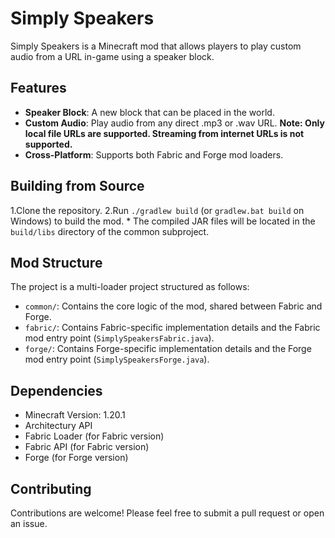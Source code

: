 # Simply Speakers

Simply Speakers is a Minecraft mod that allows players to play custom audio from a URL in-game using a speaker block.

## Features

* **Speaker Block**: A new block that can be placed in the world.
* **Custom Audio**: Play audio from any direct .mp3 or .wav URL. **Note: Only local file URLs are supported. Streaming from internet URLs is not supported.**
* **Cross-Platform**: Supports both Fabric and Forge mod loaders.

## Building from Source

1.Clone the repository.
2.Run `./gradlew build` (or `gradlew.bat build` on Windows) to build the mod.
    * The compiled JAR files will be located in the `build/libs` directory of the common subproject.

## Mod Structure

The project is a multi-loader project structured as follows:

* `common/`: Contains the core logic of the mod, shared between Fabric and Forge.
* `fabric/`: Contains Fabric-specific implementation details and the Fabric mod entry point (`SimplySpeakersFabric.java`).
* `forge/`: Contains Forge-specific implementation details and the Forge mod entry point (`SimplySpeakersForge.java`).

## Dependencies

* Minecraft Version: 1.20.1
* Architectury API
* Fabric Loader (for Fabric version)
* Fabric API (for Fabric version)
* Forge (for Forge version)

## Contributing

Contributions are welcome! Please feel free to submit a pull request or open an issue.
